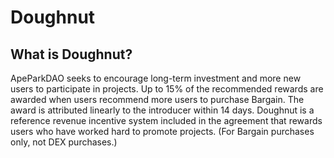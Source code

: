 # Doughnut

## What is Doughnut?



ApeParkDAO seeks to encourage long-term investment and more new users to participate in projects. Up to 15% of the recommended rewards are awarded when users recommend more users to purchase Bargain. The award is attributed linearly to the introducer within 14 days. Doughnut is a reference revenue incentive system included in the agreement that rewards users who have worked hard to promote projects. (For Bargain purchases only, not DEX purchases.)
